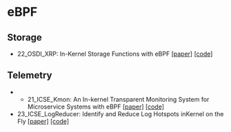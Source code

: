 # eBPF

## Storage

- 22_OSDI_XRP: In-Kernel Storage Functions with eBPF [[paper]](https://www.usenix.org/conference/osdi22/presentation/zhong) [[code]](https://github.com/xrp-project/XRP)


## Telemetry
- - 21_ICSE_Kmon: An In-kernel Transparent Monitoring System for Microservice Systems with eBPF [[paper]](https://yuxiaoba.github.io/publication/kmon/kmon.pdf) [[code]](https://github.com/IntelligentDDS/Kmon)
- 23_ICSE_LogReducer: Identify and Reduce Log Hotspots inKernel on the Fly [[paper]](https://yuxiaoba.github.io/publication/logreducer22/logreducer22.pdf) [[code]](https://github.com/IntelligentDDS/LogReducer)